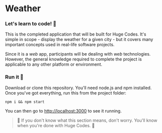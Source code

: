 # Weather

### Let's learn to code! 🚀

This is the completed application that will be built for Huge Codes. It's simple in scope - display the weather for a given city - but it covers many important concepts used in real-life software projects.

Since it is a *web* app, participants will be dealing with *web* technologies. However, the general knowledge required to complete the project is applicable to any other platform or environment.

### Run it 🏃

Download or clone this repository. You'll need node.js and npm installed. Once you've got everything, run this from the project folder:

```
npm i && npm start
```

You can then go to [http://localhost:3000]() to see it running.

> 🚨 If you don't know what this section means, don't worry. You'll know when you're done with Huge Codes. 🚨
